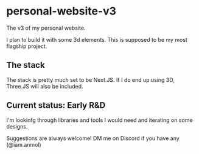 # personal-website-v3
The v3 of my personal website. 

I plan to build it with some 3d elements. 
This is supposed to be my most flagship project.

## The stack
The stack is pretty much set to be Next.JS. If I do end up using 3D, Three.JS will also be included.

## Current status: Early R&D
I'm lookinfg through libraries and tools I would need and iterating on some designs. 

Suggestions are always welcome! DM me on Discord if you have any (@iam.anmol)